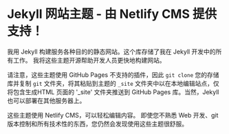 # Jekyll 网站主题 - 由 Netlify CMS 提供支持！

我用 Jekyll 构建服务各种目的的静态网站。这个库存储了我在 Jekyll 开发中的所有工作。 我将这些主题开源帮助开发人员更快地构建网站。

请注意，这些主题使用 GitHub Pages 不支持的插件，因此 `git clone` 您的存储库并复制 `git` 文件夹，将其粘贴到主题的 `_site` 文件夹中以在本地编辑站点，仅将包含生成HTML 页面的 '_site' 文件夹推送到 GitHub Pages 库。当然，Jekyll 也可以部署在其他服务器上。

这些主题使用 Netlify CMS，可以轻松编辑内容。 即使您不熟悉 Web 开发、git 版本控制和所有技术性的东西，您仍然会发现使用这些主题很舒服。

